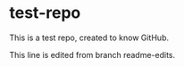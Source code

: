 test-repo
=========

This is a test repo, created to know GitHub.

This line is edited from branch readme-edits.
